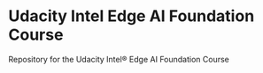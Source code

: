 # Udacity Intel Edge AI Foundation Course
Repository for the Udacity Intel® Edge AI Foundation Course

